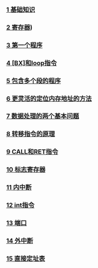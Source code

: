 ### [1 基础知识](https://github.com/MzjHarley/AssemblyLanguageBasicKnowledge/blob/main/%E6%B1%87%E7%BC%96%E5%8E%9F%E7%90%86%E5%9F%BA%E7%A1%80%E7%9F%A5%E8%AF%86.md)
### [2 寄存器](https://github.com/MzjHarley/AssemblyLanguageBasicKnowledge/blob/main/%E6%B1%87%E7%BC%96%E8%AF%AD%E8%A8%80%E4%B9%8B%E5%AF%84%E5%AD%98%E5%99%A8.md))
### [3 第一个程序](https://github.com/MzjHarley/AssemblyLanguageBasicKnowledge/blob/main/%E6%B1%87%E7%BC%96%E8%AF%AD%E8%A8%80%E4%B9%8B%E7%AC%AC%E4%B8%80%E4%B8%AA%E7%A8%8B%E5%BA%8F.md)

### [4 [BX]和loop指令](https://github.com/MzjHarley/AssemblyLanguageBasicKnowledge/blob/main/%E6%B1%87%E7%BC%96%E8%AF%AD%E8%A8%80%E4%B9%8B-BX-%E5%92%8CLOOP%E6%8C%87%E4%BB%A4.md)

### [5 包含多个段的程序](https://github.com/MzjHarley/AssemblyLanguageBasicKnowledge/blob/main/%E6%B1%87%E7%BC%96%E8%AF%AD%E8%A8%80%E4%B9%8B%E5%8C%85%E5%90%AB%E5%A4%9A%E4%B8%AA%E6%AE%B5%E7%9A%84%E7%A8%8B%E5%BA%8F.md)

### [6 更灵活的定位内存地址的方法](https://github.com/MzjHarley/AssemblyLanguageBasicKnowledge/blob/main/%E6%B1%87%E7%BC%96%E8%AF%AD%E8%A8%80%E4%B9%8B%E6%9B%B4%E7%81%B5%E6%B4%BB%E7%9A%84%E5%AE%9A%E4%BD%8D%E5%86%85%E5%AD%98%E5%9C%B0%E5%9D%80%E7%9A%84%E6%96%B9%E6%B3%95.md)

### [7 数据处理的两个基本问题](https://github.com/MzjHarley/AssemblyLanguageBasicKnowledge/blob/main/%E6%B1%87%E7%BC%96%E8%AF%AD%E8%A8%80%E4%B9%8B%E6%95%B0%E6%8D%AE%E5%A4%84%E7%90%86%E7%9A%84%E4%B8%A4%E4%B8%AA%E5%9F%BA%E6%9C%AC%E9%97%AE%E9%A2%98.md) 

### [8 转移指令的原理](https://github.com/MzjHarley/AssemblyLanguageBasicKnowledge/blob/main/%E6%B1%87%E7%BC%96%E8%AF%AD%E8%A8%80%E4%B9%8B%E8%BD%AC%E7%A7%BB%E6%8C%87%E4%BB%A4%E7%9A%84%E5%8E%9F%E7%90%86.md) 

### [9 CALL和RET指令](https://github.com/MzjHarley/AssemblyLanguageBasicKnowledge/blob/main/%E6%B1%87%E7%BC%96%E8%AF%AD%E8%A8%80%E4%B9%8BCALL%E5%92%8CRET%E6%8C%87%E4%BB%A4.md) 

### [10 标志寄存器](https://github.com/MzjHarley/AssemblyLanguageBasicKnowledge/blob/main/%E6%B1%87%E7%BC%96%E8%AF%AD%E8%A8%80%E4%B9%8B%E6%A0%87%E5%BF%97%E5%AF%84%E5%AD%98%E5%99%A8.md) 

### [11 内中断](https://github.com/MzjHarley/AssemblyLanguageBasicKnowledge/blob/main/%E6%B1%87%E7%BC%96%E8%AF%AD%E8%A8%80%E4%B9%8B%E5%86%85%E4%B8%AD%E6%96%AD.md) 

### [12 int指令](https://github.com/MzjHarley/AssemblyLanguageBasicKnowledge/blob/main/%E6%B1%87%E7%BC%96%E8%AF%AD%E8%A8%80%E4%B9%8Bint%E6%8C%87%E4%BB%A4.md) 

### [13 端口](https://github.com/MzjHarley/AssemblyLanguageBasicKnowledge/blob/main/%E6%B1%87%E7%BC%96%E8%AF%AD%E8%A8%80%E4%B9%8B%E7%AB%AF%E5%8F%A3.md) 

### [14 外中断](https://github.com/MzjHarley/AssemblyLanguageBasicKnowledge/blob/main/%E6%B1%87%E7%BC%96%E8%AF%AD%E8%A8%80%E4%B9%8B%E5%A4%96%E4%B8%AD%E6%96%AD.md) 

### [15 直接定址表](https://github.com/MzjHarley/AssemblyLanguageBasicKnowledge/blob/main/%E6%B1%87%E7%BC%96%E8%AF%AD%E8%A8%80%E4%B9%8B%E7%9B%B4%E6%8E%A5%E5%AE%9A%E5%9D%80%E8%A1%A8.md) 
